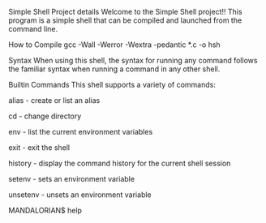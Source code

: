 Simple Shell
Project details
Welcome to the Simple Shell project!! This program is a simple shell that can be compiled and launched from the command line.

How to Compile
gcc -Wall -Werror -Wextra -pedantic *.c -o hsh

Syntax
When using this shell, the syntax for running any command follows the familiar syntax when running a command in any other shell.

Builtin Commands
This shell supports a variety of commands:

alias - create or list an alias

cd - change directory

env - list the current environment variables

exit - exit the shell

history - display the command history for the current shell session

setenv - sets an environment variable

unsetenv - unsets an environment variable

MANDALORIAN$ help <builtin command>
